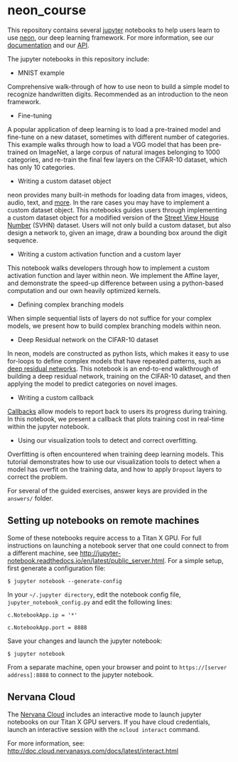 # neon_course

This repository contains several [jupyter](http://jupyter.org/) notebooks to help users learn to use [neon](https://github.com/NervanaSystems/neon), our deep learning framework. For more information, see our [documentation](http://neon.nervanasys.com/docs/latest/index.html) and our [API](http://neon.nervanasys.com/docs/latest/api.html).

The jupyter notebooks in this repository include:

* MNIST example

Comprehensive walk-through of how to use neon to build a simple model to recognize handwritten digits. Recommended as an introduction to the neon framework.

* Fine-tuning

A popular application of deep learning is to load a pre-trained model and fine-tune on a new dataset, sometimes with different number of categories. This example walks through how to load a VGG model that has been pre-trained on ImageNet, a large corpus of natural images belonging to 1000 categories, and re-train the final few layers on the CIFAR-10 dataset, which has only 10 categories.

* Writing a custom dataset object

neon provides many built-in methods for loading data from images, videos, audio, text, and [more](http://neon.nervanasys.com/docs/latest/loading_data.html). In the rare cases you may have to implement a custom dataset object. This notebooks guides users through implementing a custom dataset object for a modified version of the [Street View House Number](http://ufldl.stanford.edu/housenumbers/) (SVHN) dataset. Users will not only build a custom dataset, but also design a network to, given an image, draw a bounding box around the digit sequence.

* Writing a custom activation function and a custom layer

This notebook walks developers through how to implement a custom activation function and layer within neon. We implement the Affine layer, and demonstrate the speed-up difference between using a python-based computation and our own heavily optimized kernels.

* Defining complex branching models

When simple sequential lists of layers do not suffice for your complex models, we present how to build complex branching models within neon.

* Deep Residual network on the CIFAR-10 dataset

In neon, models are constructed as python lists, which makes it easy to use for-loops to define complex models that have repeated patterns, such as [deep residual networks](https://arxiv.org/abs/1512.03385). This notebook is an end-to-end walkthrough of building a deep residual network, training on the CIFAR-10 dataset, and then applying the model to predict categories on novel images.

* Writing a custom callback

[Callbacks](http://neon.nervanasys.com/docs/latest/callbacks.html) allow models to report back to users its progress during training. In this notebook, we present a callback that plots training cost in real-time within the jupyter notebook.

* Using our visualization tools to detect and correct overfitting.

Overfitting is often encountered when training deep learning models. This tutorial demonstrates how to use our visualization tools to detect when a model has overfit on the training data, and how to apply `Dropout` layers to correct the problem.

For several of the guided exercises, answer keys are provided in the `answers/` folder.

## Setting up notebooks on remote machines

Some of these notebooks require access to a Titan X GPU. For full instructions on launching a notebook server that one could connect to from a different machine, see http://jupyter-notebook.readthedocs.io/en/latest/public_server.html. For a simple setup, first generate a configuration file:

```
$ jupyter notebook --generate-config
```

In your `~/.jupyter directory`, edit the notebook config file, `jupyter_notebook_config.py` and edit the following lines:

```
c.NotebookApp.ip = '*'

c.NotebookApp.port = 8888
```

Save your changes and launch the jupyter notebook:

```
$ jupyter notebook
```

From a separate machine, open your browser and point to `https://[server address]:8888` to connect to the jupyter notebook.

## Nervana Cloud

The [Nervana Cloud](https://www.cloud.nervanasys.com/login) includes an interactive mode to launch jupyter notebooks on our Titan X GPU servers. If you have cloud credentials, launch an interactive session with the `ncloud interact` command.

For more information, see: http://doc.cloud.nervanasys.com/docs/latest/interact.html


